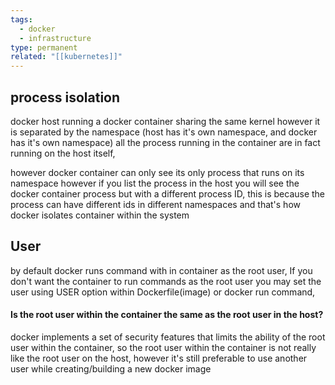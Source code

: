 ```yaml
---
tags:
  - docker
  - infrastructure
type: permanent
related: "[[kubernetes]]"
---
```


## process isolation 
docker host running a docker container sharing the same kernel however it is separated by the namespace (host has it's own namespace, and docker has it's own namespace) all the process running in the container are in fact running on the host itself, 

however docker container can only see its only process that runs on its namespace however if you list the process in the host you will see the docker container process but with a different process ID, this is because the process can have different ids in different namespaces and that's how docker isolates container within the system 

## User

by default docker runs command with in container as the root user, If you don't want the container to run commands as the root user you may set the user using USER option within Dockerfile(image) or docker run command, 

#### Is the root user within the container the same as the root user in the host?

docker implements a set of security features that limits the ability of the root user within the container, so the root user within the container is not really like the root user on the host, however it's still preferable to use another user while creating/building a new docker image 
